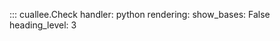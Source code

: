 
::: cuallee.Check
    handler: python
    rendering:
        show_bases: False
        heading_level: 3



        
